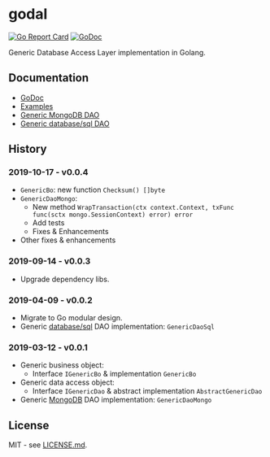 # godal

[![Go Report Card](https://goreportcard.com/badge/github.com/btnguyen2k/godal)](https://goreportcard.com/report/github.com/btnguyen2k/godal)
[![GoDoc](https://godoc.org/github.com/btnguyen2k/godal?status.svg)](https://godoc.org/github.com/btnguyen2k/godal)

Generic Database Access Layer implementation in Golang.

## Documentation

- [GoDoc](https://godoc.org/github.com/btnguyen2k/godal)
- [Examples](examples/)
- [Generic MongoDB DAO](mongo/MONGO.md)
- [Generic database/sql DAO](sql/SQL.md)


## History

### 2019-10-17 - v0.0.4

- `GenericBo`: new function `Checksum() []byte`
- `GenericDaoMongo`:
  - New method `WrapTransaction(ctx context.Context, txFunc func(sctx mongo.SessionContext) error) error`
  - Add tests
  - Fixes & Enhancements
- Other fixes & enhancements


### 2019-09-14 - v0.0.3

- Upgrade dependency libs.


### 2019-04-09 - v0.0.2

- Migrate to Go modular design.
- Generic [database/sql](https://golang.org/pkg/database/sql/) DAO implementation: `GenericDaoSql`


### 2019-03-12 - v0.0.1

- Generic business object:
  - Interface `IGenericBo` & implementation `GenericBo`
- Generic data access object:
  - Interface `IGenericDao` & abstract implementation `AbstractGenericDao`
- Generic [MongoDB](https://www.mongodb.com) DAO implementation: `GenericDaoMongo`


## License

MIT - see [LICENSE.md](LICENSE.md).
